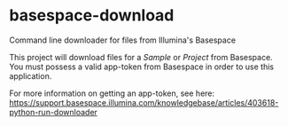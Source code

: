 # basespace-download
Command line downloader for files from Illumina's Basespace

This project will download files for a *Sample* or *Project* from
Basespace. You must possess a valid app-token from Basespace in order to
use this application.

For more information on getting an app-token, see here: https://support.basespace.illumina.com/knowledgebase/articles/403618-python-run-downloader
